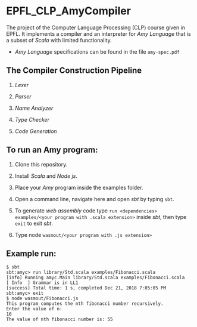 # EPFL_CLP_AmyCompiler

The project of the Computer Language Processing (CLP) course given in EPFL. It implements a compiler
and an interpreter for *Amy Language* that is a subset of *Scala* with limited functionality. 

+ *Amy Language* specifications can be found in the file `amy-spec.pdf`

## The Compiler Construction Pipeline

1) *Lexer*

2) *Parser*

3) *Name Analyzer*

4) *Type Checker*

5) *Code Generation*

## To run an Amy program:
	
1) Clone this repository.

2) Install *Scala* and *Node js*.

3) Place your *Amy* program inside the examples folder.

3) Open a command line, navigate here and open *sbt* by typing `sbt`.

4) To generate *web assembly* code type `run <dependencies> examples/<your program with .scala extension>` inside *sbt*,
	then type `exit` to exit *sbt*.
	
5) Type node  `wasmout/<your program with .js extension>`

## Example run:
	
```
$ sbt
sbt:amyc> run library/Std.scala examples/Fibonacci.scala
[info] Running amyc.Main library/Std.scala examples/Fibonacci.scala
[ Info  ] Grammar is in LL1
[success] Total time: 1 s, completed Dec 21, 2018 7:05:05 PM
sbt:amyc> exit
$ node wasmout/Fibonacci.js
This program computes the nth fibonacci number recursively.
Enter the value of n: 
10
The value of nth fibonacci number is: 55
```
